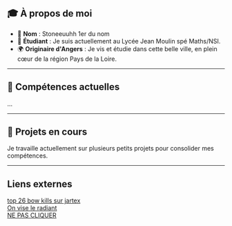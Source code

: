 ## 🎓 **À propos de moi**
- 👋 **Nom** : Stoneeuuhh 1er du nom
- 🏫 **Étudiant** : Je suis actuellement au Lycée Jean Moulin spé Maths/NSI.
- 🌍 **Originaire d'Angers** : Je vis et étudie dans cette belle ville, en plein cœur de la région Pays de la Loire.

---

## 🔧 **Compétences actuelles**

...

---

## 📅 **Projets en cours**
Je travaille actuellement sur plusieurs petits projets pour consolider mes compétences. 

---

## **Liens externes**
[top 26 bow kills sur jartex](https://stats.jartexnetwork.com/player/matthias789/bedwars)<br>
[On vise le radiant](https://tracker.gg/valorant/profile/riot/Stoneeuuhh%230001/overview?season=all)<br>
[NE PAS CLIQUER](https://www.youtube.com/watch?v=dQw4w9WgXcQ)
